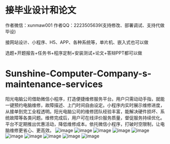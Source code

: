 # 接毕业设计和论文
作者微信：xunmaw001  作者QQ：2223505639(支持修改、部署调试、支持代做毕设)

接网站设计、小程序、H5、APP、各种系统等，单片机、嵌入式也可以做

选题+开题报告+任务书+程序定制+安装测试+论文+答辩PPT都可以做
# Sunshine-Computer-Company-s-maintenance-services
阳光电脑公司借助微信小程序，打造便捷维修服务平台。用户只需动动手指，就能一键预约电脑维修，故障描述、上门时间自由设定。小程序内实时展示维修进度，从接单到完工全程透明。阳光电脑公司的维修团队经验丰富，能解决硬件损坏、系统故障等各类问题。维修完成后，用户可在线评价服务质量，督促服务持续优化。平台不定期推出优惠活动，降低维修成本。依托微信小程序，打破时空限制，让电脑维修更省心、更高效。 
![image](https://github.com/user-attachments/assets/f41c90cb-00aa-48d7-8d3b-309c94baa494)
![image](https://github.com/user-attachments/assets/733a4405-1069-44f8-ad27-d574ca694a7a)
![image](https://github.com/user-attachments/assets/8161bd57-8c79-46fd-b60a-b38a0f4a0aa0)
![image](https://github.com/user-attachments/assets/217f40bc-d848-4a40-b79d-6b6b7b445d3e)
![image](https://github.com/user-attachments/assets/62aa8f53-d12b-4ca1-baa9-c93ec5c69ecc)
![image](https://github.com/user-attachments/assets/99e2787d-bcbb-459f-88d2-d264943249d9)
![image](https://github.com/user-attachments/assets/587a4ba5-14d1-45e1-a8cf-b05097e0225a)
![image](https://github.com/user-attachments/assets/68522138-d2e7-4953-88c1-5546dc601359)
![image](https://github.com/user-attachments/assets/b5157048-1edd-474d-9a09-ee1ca40e4f18)
![image](https://github.com/user-attachments/assets/e6acefec-c947-4e4b-b489-38c5fe9bd382)
